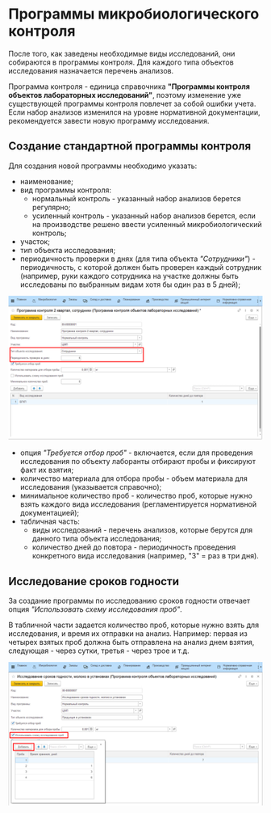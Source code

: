 # Программы микробиологического контроля

После того, как заведены необходимые виды исследований, они собираются в программы контроля. Для каждого типа объектов исследования назначается перечень анализов.

Программа контроля - единица справочника **"Программы контроля объектов лабораторных исследований"**, поэтому изменение уже существующей программы контроля повлечет за собой ошибки учета. Если набор анализов изменился на уровне нормативной документации, рекомендуется завести новую программу исследования.

## Создание стандартной программы контроля

Для создания новой программы необходимо указать:

- наименование;
- вид программы контроля:
    - нормальный контроль - указанный набор анализов берется регулярно;
    - усиленный контроль - указанный набор анализов берется, если на производстве решено ввести усиленный микробиологический контроль;
- участок;
- тип объекта исследования;
- периодичность проверки в днях (для типа объекта *"Сотрудники"*) - периодичность, с которой должен быть проверен каждый сотрудник (например, руки каждого сотрудника на участке должны быть исследованы по выбранным видам хотя бы один раз в 5 дней);

![](MicrobioCreateProgramsOfControl.assets/1.png)

- опция *"Требуется отбор проб"* - включается, если для проведения исследования по объекту лаборанты отбирают пробы и фиксируют факт их взятия;
- количество материала для отбора пробы - объем материала для исследования (указывается справочно);
- минимальное количество проб - количество проб, которые нужно взять каждого вида исследования (регламентируется нормативной документацией);
- табличная часть:
    - виды исследований - перечень анализов, которые берутся для данного типа объекта исследования;
    - количество дней до повтора - периодичность проведения конкретного вида исследования (например, "3" = раз в три дня).

## Исследование сроков годности

За создание программы по исследованию сроков годности отвечает опция *"Использовать схему исследования проб"*.

В табличной части задается количество проб, которые нужно взять для исследования, и время их отправки на анализ. Например: первая из четырех взятых проб должна быть отправлена на анализ днем взятия, следующая - через сутки, третья - через трое и т.д.

![](MicrobioCreateProgramsOfControl.assets/2.png)